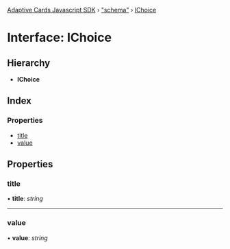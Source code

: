 [Adaptive Cards Javascript SDK](../README.md) › ["schema"](../modules/_schema_.md) › [IChoice](_schema_.ichoice.md)

# Interface: IChoice

## Hierarchy

* **IChoice**

## Index

### Properties

* [title](_schema_.ichoice.md#title)
* [value](_schema_.ichoice.md#value)

## Properties

###  title

• **title**: *string*

___

###  value

• **value**: *string*
